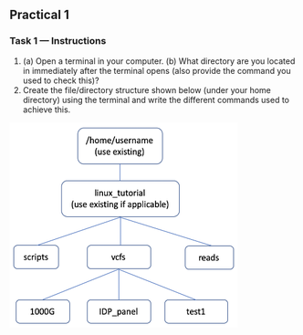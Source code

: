 ## Practical 1

### Task 1 — Instructions
1.  (a) Open a terminal in your computer. (b) What directory are you located in immediately after the terminal opens (also provide the command you used to check this)?
2.  Create the file/directory structure shown below (under your home directory) using the terminal and write the different commands used to achieve this. 
 
 <img src="../general/file_structure.png" width=400 height=360>



